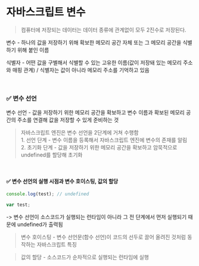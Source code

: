 # 자바스크립트 변수

> 컴퓨터에 저장되는 데이터는 데이터 종류에 관계없이 모두 2진수로 저장된다.

변수 - 하나의 값을 저장하기 위해 확보한 메모리 공간 자체 또는 그 메모리 공간을 식별하기 위해 붙인 이름

식별자 - 어떤 값을 구별해서 식별할 수 있는 고유한 이름(값이 저장돼 있는 메모리 주소와 매핑 관계) / 식별자는 값이 아니라 메모리 주소를 기억하고 있음

<br>

### ✅ 변수 선언

변수 선언 - 값을 저장하기 위한 메모리 공간을 확보하고 변수 이름과 확보된 메모리 공간의 주소를 연결해 값을 저장할 수 있게 준비하는 것

> 자바스크립트 엔진은 변수 선언을 2단계에 거쳐 수행함<br>1. 선언 단계 - 변수 이름을 등록해서 자바스크립트 엔진에 변수의 존재를 알림<br>2. 초기화 단계 - 값을 저장하기 위한 메모리 공간을 확보하고 암묵적으로 undefined를 할당해 초기화

<br>

#### ✅ 변수 선언의 실행 시점과 변수 호이스팅, 값의 할당

```js
console.log(test); // undefined

var test;
```

-> 변수 선언이 소스코드가 실행되는 런타임이 아니라 그 전 단계에서 먼저 실행되기 때문에 undefined가 출력됨

> 변수 호이스팅 - 변수 선언문(함수 선언)이 코드의 선두로 끌어 올려진 것처럼 동작하는 자바스크립트 특징

> 값의 할당 - 소스코드가 순차적으로 실행되는 런타임에 실행
